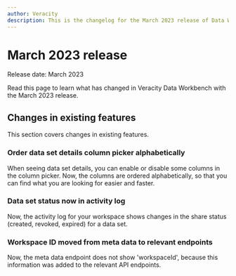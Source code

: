 ```yaml
---
author: Veracity
description: This is the changelog for the March 2023 release of Data Workbench.
---
```


# March 2023 release

Release date: March 2023

Read this page to learn what has changed in Veracity Data Workbench with the March 2023 release.

## Changes in existing features

This section covers changes in existing features.

### Order data set details column picker alphabetically
When seeing data set details, you can enable or disable some columns in the column picker. Now, the columns are ordered alphabetically, so that you can find what you are looking for easier and faster.

### Data set status now in activity log
Now, the activity log for your workspace shows changes in the share status (created, revoked, expired) for a data set.

### Workspace ID moved from meta data to relevant endpoints
Now, the meta data endpoint does not show 'workspaceId', because this information was added to the relevant API endpoints.